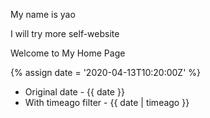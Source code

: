 ---
---

My name is yao

I will try more self-website

Welcome to My Home Page

{% assign date = '2020-04-13T10:20:00Z' %}

- Original date - {{ date }}
- With timeago filter - {{ date | timeago }}